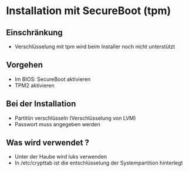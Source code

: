# Installation mit SecureBoot (tpm) 

## Einschränkung

  * Verschlüsselung mit tpm wird beim Installer noch nicht unterstützt

## Vorgehen 

  * Im BIOS: SecureBoot aktivieren
  * TPM2 aktivieren

## Bei der Installation 

  * Partitiin verschlüsseln (Verschlüsselung von LVM)
  * Passwort muss angegeben werden

## Was wird verwendet ?

  * Unter der Haube wird luks verwenden
  * In /etc/crypttab ist die entschlüsselung der Systempartition hinterlegt 
